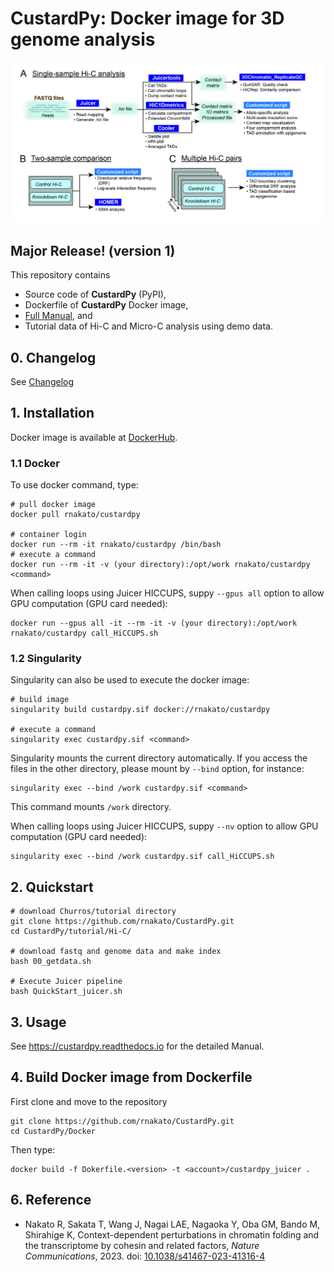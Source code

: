 # CustardPy: Docker image for 3D genome analysis

<img src = "image/CustardPy.jpg" width = 700ptx>

## Major Release! (version 1)

This repository contains
- Source code of **CustardPy** (PyPI),
- Dockerfile of **CustardPy** Docker image, 
- [Full Manual](https://custardpy.readthedocs.io), and
- Tutorial data of Hi-C and Micro-C analysis using demo data.

## 0. Changelog

See [Changelog](https://github.com/rnakato/CustardPy/blob/main/ChangeLog.md)

## 1. Installation

Docker image is available at [DockerHub](https://hub.docker.com/r/rnakato/custardpy).

### 1.1 Docker
To use docker command, type:

    # pull docker image
    docker pull rnakato/custardpy

    # container login
    docker run --rm -it rnakato/custardpy /bin/bash
    # execute a command
    docker run --rm -it -v (your directory):/opt/work rnakato/custardpy <command>

When calling loops using Juicer HICCUPS, suppy ``--gpus all`` option to allow GPU computation (GPU card needed):

    docker run --gpus all -it --rm -it -v (your directory):/opt/work rnakato/custardpy call_HiCCUPS.sh

### 1.2 Singularity

Singularity can also be used to execute the docker image:

    # build image
    singularity build custardpy.sif docker://rnakato/custardpy
    
    # execute a command
    singularity exec custardpy.sif <command>

Singularity mounts the current directory automatically. If you access the files in the other directory, please mount by `--bind` option, for instance:

    singularity exec --bind /work custardpy.sif <command>

This command mounts `/work` directory.

When calling loops using Juicer HICCUPS, suppy ``--nv`` option to allow GPU computation (GPU card needed):

    singularity exec --bind /work custardpy.sif call_HiCCUPS.sh

## 2. Quickstart

    # download Churros/tutorial directory
    git clone https://github.com/rnakato/CustardPy.git
    cd CustardPy/tutorial/Hi-C/

    # download fastq and genome data and make index
    bash 00_getdata.sh

    # Execute Juicer pipeline
    bash QuickStart_juicer.sh

## 3. Usage

See https://custardpy.readthedocs.io for the detailed Manual.

## 4. Build Docker image from Dockerfile

First clone and move to the repository

    git clone https://github.com/rnakato/CustardPy.git
    cd CustardPy/Docker

Then type:

    docker build -f Dokerfile.<version> -t <account>/custardpy_juicer .

## 6. Reference

- Nakato R, Sakata T, Wang J, Nagai LAE, Nagaoka Y, Oba GM, Bando M, Shirahige K, Context-dependent perturbations in chromatin folding and the transcriptome by cohesin and related factors, *Nature Communications*, 2023. doi: [10.1038/s41467-023-41316-4](https://www.nature.com/articles/s41467-023-41316-4)

